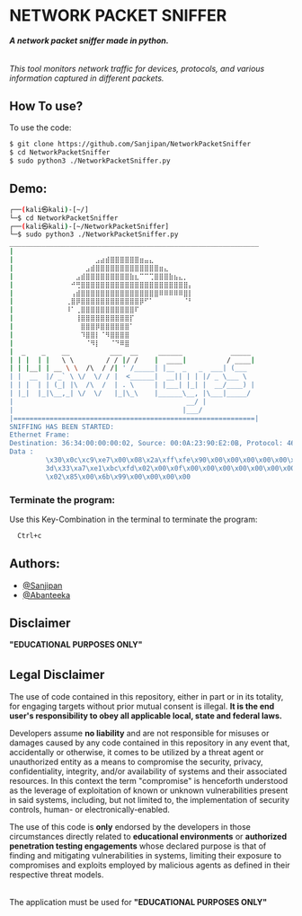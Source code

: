 
# NETWORK PACKET SNIFFER

***A network packet sniffer made in python.***
######
*This tool monitors network traffic for devices, protocols, and various information captured in different packets.*

## How To use?
To use the code:
```bash
$ git clone https://github.com/Sanjipan/NetworkPacketSniffer
$ cd NetworkPacketSniffer
$ sudo python3 ./NetworkPacketSniffer.py
```
    
## Demo:
```bash
┌──(kali㉿kali)-[~/]
└─$ cd NetworkPacketSniffer
┌──(kali㉿kali)-[~/NetworkPacketSniffer]
└─$ sudo python3 ./NetworkPacketSniffer.py
______________________________________________________________
|                                                            
|             ⠀⠀⠀⠀⠀⠀⣠⣴⣾⣿⣿⣿⣿⣿⣿⣶⣤⣄⠀⠀⠀⠀⠀⠀⠀⠀              
|             ⠀⠀⠀⠀⣠⣾⣿⣿⣿⣿⣿⣿⣿⣿⣿⣿⣿⣿⣿⣶⣄⠀⠀⠀⠀⠀             
|             ⠀⠀⣠⣾⣿⣿⣿⣿⣿⣿⣿⣿⣿⣷⣆⠉⠉⢉⣿⣿⣿⣷⣦⣄⡀⠀            
|             ⠀⠚⢛⣿⣿⣿⣿⣿⣿⣿⣿⣿⣿⣿⣿⣿⣿⣿⣿⣿⣿⣿⣿⣿⣿⡄            
|             ⠀⢠⣾⣿⣿⣿⣿⣿⣿⣿⣿⣿⣿⣿⣿⣿⣿⣿⣿⠿⠿⠿⠿⠿⣿⡇            
|             ⢀⣿⡿⣿⣿⣿⣿⣿⣿⣿⣿⣿⣿⣿⣿⡿⠋⠁⠀⠀⠀⠀⠀⠀⠈⠃             
|             ⠸⠁⢀⣿⣿⣿⣿⣿⣿⣿⣿⣿⣿⣿⠏⠀⠀⠀⠀⠀⠀⠀⠀⠀⠀⠀             
|             ⠀⠀⢸⣿⣿⣿⣿⣿⣿⣿⣿⣿⣿⡏⠀⠀⠀⠀⠀⠀⠀⠀⠀⠀⠀⠀              
|             ⠀⠀⠀⣿⣿⣿⡿⣿⣿⣿⣿⣿⣿⠁⠀⠀⠀⠀⠀⠀⠀⠀⠀⠀⠀⠀             
|             ⠀⠀⠀⠹⣿⣿⡇⠈⠻⣿⣿⣿⣿⠀⠀⠀⠀⠀⠀⠀⠀⠀⠀⠀⠀⠀              
|             ⠀⠀⠀⠀⠈⠻⡇⠀⠀⠈⠙⠿⣿⠀⠀⠀⠀⠀⠀⠀⠀⠀⠀⠀⠀⠀               
|  _    _    __          ___  __     ______            _____ 
| | |  | |   \ \        / / |/ /    |  ____|          / ____|
| | |__| | __ \ \  /\  / /| ' /_____| |__  _   _  ___| (___  
| |  __  |/ _` \ \/  \/ / |  <______|  __|| | | |/ _ \___ \ 
| | |  | | (_| |\  /\  /  | . \     | |___| |_| |  __/____) |
| |_|  |_|\__,_| \/  \/   |_|\_\    |______\__, |\___|_____/ 
|                                           __/ |            
|                                          |___/             
|============================================================|
SNIFFING HAS BEEN STARTED:
Ethernet Frame: 
Destination: 36:34:00:00:00:02, Source: 00:0A:23:90:E2:0B, Protocol: 46640
Data :
         \x30\x0c\xc9\xe7\x00\x08\x2a\xff\xfe\x90\x00\x00\x00\x00\x00\x00\xf8\xfa\x00\x
         3d\x33\xa7\xe1\xbc\xfd\x02\x00\x0f\x00\x00\x00\x00\x00\x00\x00\x00\x00\x00\x00
         \x02\x85\x00\x6b\x99\x00\x00\x00\x00

```
### **Terminate the program:**

Use this Key-Combination in the terminal to terminate the program:
```bash
  Ctrl+c
```


## Authors:

- [@Sanjipan](https://github.com/Sanjipan)
- [@Abanteeka](https://github.com/Abanteeka/)

## **Disclaimer**
**"EDUCATIONAL PURPOSES ONLY"**
######
## Legal Disclaimer
The use of code contained in this repository, either in part or in its totality,
for engaging targets without prior mutual consent is illegal. **It is
the end user's responsibility to obey all applicable local, state and
federal laws.**

Developers assume **no liability** and are not
responsible for misuses or damages caused by any code contained
in this repository in any event that, accidentally or otherwise, it comes to
be utilized by a threat agent or unauthorized entity as a means to compromise
the security, privacy, confidentiality, integrity, and/or availability of
systems and their associated resources. In this context the term "compromise" is
henceforth understood as the leverage of exploitation of known or unknown vulnerabilities
present in said systems, including, but not limited to, the implementation of
security controls, human- or electronically-enabled.

The use of this code is **only** endorsed by the developers in those
circumstances directly related to **educational environments** or
**authorized penetration testing engagements** whose declared purpose is that
of finding and mitigating vulnerabilities in systems, limiting their exposure
to compromises and exploits employed by malicious agents as defined in their
respective threat models.
######
The application must be used for **"EDUCATIONAL PURPOSES ONLY"**
